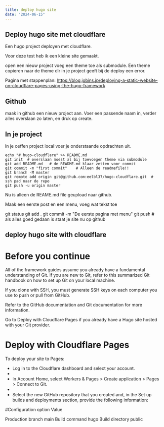 ```yaml
---
title: deploy hugo site
date: "2024-06-15"
---
```




## Deploy hugo site met cloudflare


Een hugo project deployen met cloudflare.

Voor deze test heb ik een kleine site gemaakt.

open een nieuw project
voeg een theme toe als submodule. Een theme copieren naar de theme dir in je project geeft bij de deploy een error.

Pagina met stappenplan:
https://blog.jobins.jp/deploying-a-static-website-on-cloudflare-pages-using-the-hugo-framework


## Github

maak in github een nieuw project aan.
Voer een passende naam in, verder alles overslaan zo laten, en druk op create.


## In je project

In je oeffen project local voer je onderstaande opdrachten uit.


    echo "# hugo-cloudflare" >> README.md
    git init  # overslaan moest al bij toevoegen theme via submodule
    git add README.md   # de README.md klaar zetten voor commit
    git commit -m "first commit"    # Alleen de readmefile!!
    git branch -M master
    git remote add origin git@github.com:eelbl37/hugo-cloudflare.git  # ssh pad naar de repo
    git push -u origin master



Nu is alleen de REAME.md file  geupload naar github.

Maak een eerste post en een menu, voeg wat tekst toe


git status
git add .
git commit -m "De eerste pagina met menu"
git push # als alles goed gedaan is staat je site nu op github




## deploy hugo site with cloudflare


# Before you continue

All of the framework guides assume you already have a fundamental understanding of
Git. If you are new to Git, refer to this summarized Git handbook on how to set
up Git on your local machine.

If you clone with SSH, you must generate SSH keys on each computer
you use to push or pull from GitHub.

Refer to the GitHub documentation  and Git documentation for more information.

Go to Deploy with Cloudflare Pages if you already have a Hugo site
hosted with your Git provider.


# Deploy with Cloudflare Pages

To deploy your site to Pages:

  -  Log in to the Cloudflare dashboard and select your account.
  -  
  -  In Account Home, select Workers & Pages > Create application > Pages > Connect to Git.
  -  
  -  Select the new GitHub repository that you created and, in the Set up 
    builds and deployments section, provide the following information:


#Configuration option    Value

Production branch       main
Build command           hugo
Build directory         public
